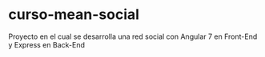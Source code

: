 # curso-mean-social
Proyecto en el cual se desarrolla una red social con Angular 7 en Front-End y Express en Back-End
